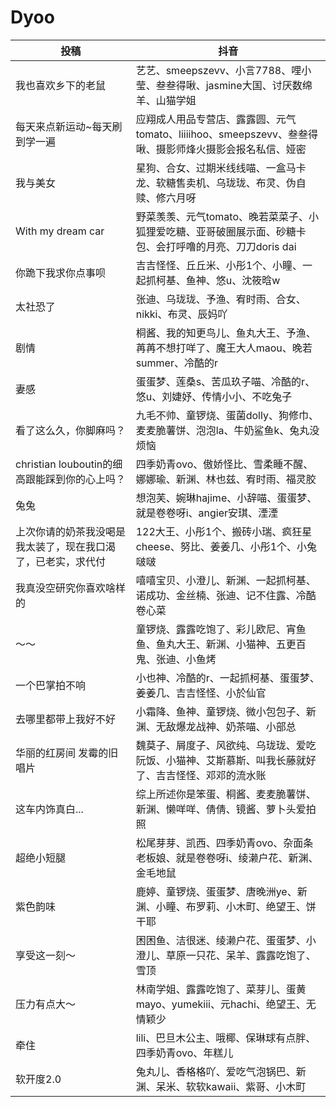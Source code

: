 # Dyoo
投稿|抖音
-|-
我也喜欢乡下的老鼠|艺艺、smeepszevv、小言7788、哩小莹、叁叁得啾、jasmine大国、讨厌数绵羊、山猫学姐
每天来点新运动~每天刷到学一遍|应翔成人用品专营店、露露圆、元气tomato、liiiihoo、smeepszevv、叁叁得啾、摄影师烽火摄影会报名私信、娅密
我与美女|星狗、合女、过期米线线喵、一盒马卡龙、软糖售卖机、乌珑珑、布灵、伪自赎、修六月呀
With my dream car|野菜羡羡、元气tomato、晚若菜菜子、小狐狸爱吃糖、亚哥破圈展示面、砂糖卡包、会打呼噜的月亮、刀刀doris dai
你跪下我求你点事呗|吉吉怪怪、丘丘米、小彤1个、小瞳、一起抓柯基、鱼神、悠u、沈筱晗w
太社恐了|张迪、乌珑珑、予渔、宥时雨、合女、nikki、布灵、辰妈吖
剧情|桐酱、我的知更鸟儿、鱼丸大王、予渔、苒苒不想打咩了、魔王大人maou、晚若summer、冷酷的r
妻感|蛋蛋梦、莲桑s、苦瓜玖子喵、冷酷的r、悠u、刘婕妤、传情小小、不吃兔子
看了这么久，你脚麻吗？|九毛不帅、童锣烧、蛋菌dolly、狗修巾、麦麦脆薯饼、泡泡la、牛奶鲨鱼k、兔丸没烦恼
christian louboutin的细高跟能踩到你的心上吗？|四季奶青ovo、傲娇怪比、雪柔睡不醒、娜娜瑜、新渊、林也兹、宥时雨、福灵胶
兔兔|想泡芙、婉琳hajime、小辞喵、蛋蛋梦、就是卷卷呀i、angier安琪、湮湮
上次你请的奶茶我没喝是我太装了，现在我口渴了，已老实，求代付|122大王、小彤1个、搬砖小瑞、疯狂星cheese、努比、姜姜几、小彤1个、小兔啵啵
我真没空研究你喜欢啥样的|嘻嘻宝贝、小澄儿、新渊、一起抓柯基、诺成功、金丝楠、张迪、记不住露、冷酷卷心菜
～～|童锣烧、露露吃饱了、彩儿欧尼、宵鱼鱼、鱼丸大王、新渊、小猫神、五更百鬼、张迪、小鱼烤
一个巴掌拍不响|小也神、冷酷的r、一起抓柯基、蛋蛋梦、姜姜几、吉吉怪怪、小於仙官
去哪里都带上我好不好|小霜降、鱼神、童锣烧、微小包包子、新渊、无敌爆龙战神、奶茶喵、小部总
华丽的红房间 发霉的旧唱片|魏莫子、屑度子、风欲纯、乌珑珑、爱吃阮饭、小猫神、艾斯慕斯、叫我长藤就好了、吉吉怪怪、邓邓的流水账
这车内饰真白...|综上所述你是笨蛋、桐酱、麦麦脆薯饼、新渊、懒咩咩、倩倩、镜酱、萝卜头爱拍照
超绝小短腿|松尾芽芽、凯西、四季奶青ovo、杂面条老板娘、就是卷卷呀i、绫濑户花、新渊、金毛地鼠
紫色韵味|鹿婷、童锣烧、蛋蛋梦、唐晚洲ye、新渊、小瞳、布罗莉、小木町、绝望王、饼干耶
享受这一刻～|困困鱼、洁很迷、绫濑户花、蛋蛋梦、小澄儿、草原一只花、呆羊、露露吃饱了、雪顶
压力有点大～|林南学姐、露露吃饱了、菜芽儿、蛋黄mayo、yumekiii、元hachi、绝望王、无情颖少
牵住|lili、巴旦木公主、哦椰、保琳球有点胖、四季奶青ovo、年糕儿
软开度2.0|兔丸儿、香格格吖、爱吃气泡锅巴、新渊、呆米、软软kawaii、紫哥、小木町